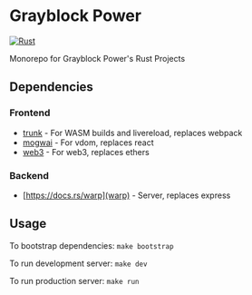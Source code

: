 # Grayblock Power

[![Rust](https://github.com/Grayblock/grayblock-rs/actions/workflows/rust.yml/badge.svg)](https://github.com/Grayblock/grayblock-rs/actions/workflows/rust.yml)

Monorepo for Grayblock Power's Rust Projects

## Dependencies

### Frontend

- [trunk](https://docs.rs/crate/trunk) - For WASM builds and livereload, replaces webpack
- [mogwai](https://docs.rs/mogwai) - For vdom, replaces react
- [web3](https://docs.rs/web3) - For web3, replaces ethers

### Backend

- [https://docs.rs/warp](warp) - Server, replaces express

## Usage

To bootstrap dependencies: `make bootstrap`

To run development server: `make dev`

To run production server: `make run`
